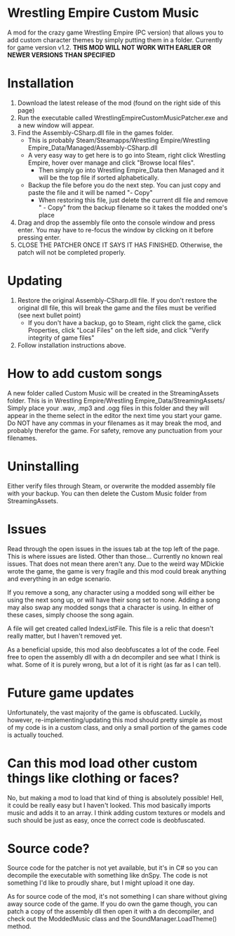 # Wrestling Empire Custom Music
A mod for the crazy game Wrestling Empire (PC version) that allows you to add custom character themes by simply putting them in a folder.
Currently for game version v1.2. **THIS MOD WILL NOT WORK WITH EARLIER OR NEWER VERSIONS THAN SPECIFIED**

# Installation
1. Download the latest release of the mod (found on the right side of this page)
2. Run the executable called WrestlingEmpireCustomMusicPatcher.exe and a new window will appear.
3. Find the Assembly-CSharp.dll file in the games folder. 
    * This is probably Steam/Steamapps/Wrestling Empire/Wrestling Empire_Data/Managed/Assembly-CSharp.dll
    * A very easy way to get here is to go into Steam, right click Wrestling Empire, hover over manage and click "Browse local files".
      * Then simply go into Wrestling Empire_Data then Managed and it will be the top file if sorted alphabetically.
    * Backup the file before you do the next step. You can just copy and paste the file and it will be named "- Copy"
      * When restoring this file, just delete the current dll file and remove " - Copy" from the backup filename so it takes the modded one's place
4. Drag and drop the assembly file onto the console window and press enter. You may have to re-focus the window by clicking on it before pressing enter.
5. CLOSE THE PATCHER ONCE IT SAYS IT HAS FINISHED. Otherwise, the patch will not be completed properly.

# Updating
1. Restore the original Assembly-CSharp.dll file. If you don't restore the original dll file, this will break the game and the files must be verified (see next bullet point)
      * If you don't have a backup, go to Steam, right click the game, click Properties, click "Local Files" on the left side, and click "Verify integrity of game files"
2. Follow installation instructions above.

# How to add custom songs
A new folder called Custom Music will be created in the StreamingAssets folder. 
This is in Wrestling Empire/Wrestling Empire_Data/StreamingAssets/
Simply place your .wav, .mp3 and .ogg files in this folder and they will appear in the theme select in the editor the next time you start your game.
Do NOT have any commas in your filenames as it may break the mod, and probably therefor the game. For safety, remove any punctuation from your filenames.

# Uninstalling
Either verify files through Steam, or overwrite the modded assembly file with your backup. You can then delete the Custom Music folder from StreamingAssets.

# Issues
Read through the open issues in the issues tab at the top left of the page. This is where issues are listed. Other than those...
Currently no known real issues. That does not mean there aren't any. Due to the weird way MDickie wrote the game, the game is very fragile and this mod could break anything and everything in an edge scenario.

If you remove a song, any character using a modded song will either be using the next song up, or will have their song set to none.
  Adding a song may also swap any modded songs that a character is using. 
  In either of these cases, simply choose the song again.
  
A file will get created called IndexListFile. This file is a relic that doesn't really matter, but I haven't removed yet.

As a beneficial upside, this mod also deobfuscates a lot of the code. Feel free to open the assembly dll with a dn decompiler and see what I think is what. 
  Some of it is purely wrong, but a lot of it is right (as far as I can tell).

# Future game updates
Unfortunately, the vast majority of the game is obfuscated. Luckily, however, re-implementing/updating this mod should pretty simple as most of my code is in a custom class, and only a small portion of the games code is actually touched.

# Can this mod load other custom things like clothing or faces?
No, but making a mod to load that kind of thing is absolutely possible! Hell, it could be really easy but I haven't looked.
This mod basically imports music and adds it to an array. 
I think adding custom textures or models and such should be just as easy, once the correct code is deobfuscated.

# Source code?
Source code for the patcher is not yet available, but it's in C# so you can decompile the executable with something like dnSpy. 
The code is not something I'd like to proudly share, but I might upload it one day.

As for source code of the mod, it's not something I can share without giving away source code of the game. 
If you do own the game though, you can patch a copy of the assembly dll then open it with a dn decompiler, and check out the ModdedMusic class and the SoundManager.LoadTheme() method.
